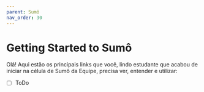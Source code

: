```yaml
---
parent: Sumô
nav_order: 30
---
```

# Getting Started to Sumô

Olá! Aqui estão os principais links que você, lindo estudante que acabou de iniciar na célula de Sumô da Equipe, precisa ver, entender e utilizar:

- [ ] ToDo
